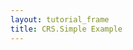 ```yaml
---
layout: tutorial_frame
title: CRS.Simple Example
---
```

<script type="module">
	import L, {Map, CRS, ImageOverlay, LatLng, Marker} from 'leaflet';

	const map = new Map('map', {
		crs: CRS.Simple,
		minZoom: -3
	});

	const bounds = [[-26.5, -25], [1021.5, 1023]];
	const image = new ImageOverlay('uqm_map_full.png', bounds).addTo(map);

	const sol = new LatLng([145, 175]);
	const marker = new Marker(sol).addTo(map);

	map.setView([70, 120], 1);

	globalThis.L = L; // only for debugging in the developer console
	globalThis.map = map; // only for debugging in the developer console
</script>
